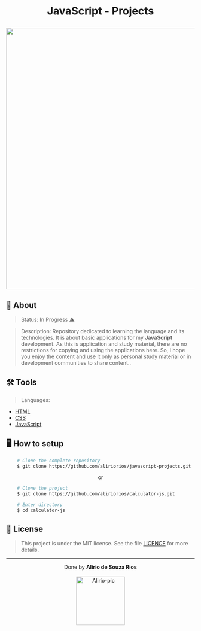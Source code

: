 <!-- HEADER -->
<h1 align="center">
    <p>JavaScript - Projects</p> <!-- title -->
    <img src="https://media.discordapp.net/attachments/958785083630841856/959080254343905280/1_L_QoAG863l8QvqxpNyBiqw.gif" width="700px"> <!-- gif -->
</h1>

<!-- INFO -->
<h2>📝 About</h2>

> Status: In Progress ⚠️ <!-- Completed ✅ or In Progress ⚠️ -->

> Description: Repository dedicated to learning the language and its technologies. It is about basic applications for my **JavaScript** development. As this is application and study material, there are no restrictions for copying and using the applications here. So, I hope you enjoy the content and use it only as personal study material or in development communities to share content.. <!-- Resume+icon **strong** --> 

<!-- TOOLS -->
<h2>🛠️ Tools</h2> <!-- Language + documentation link -->

> Languages:

- [HTML](https://developer.mozilla.org/pt-BR/docs/Web/HTML)
- [CSS](https://developer.mozilla.org/en-US/docs/Web/CSS)
- [JavaScript](https://developer.mozilla.org/pt-BR/docs/Web/JavaScript)

<!-- SETUP -->
<h2>🖥️ How to setup</h2>

```bash
    # Clone the complete repository
    $ git clone https://github.com/aliriorios/javascript-projects.git
```

<p align="center">or</p>

```bash
    # Clone the project
    $ git clone https://github.com/aliriorios/calculator-js.git
```

```bash
    # Enter directory
    $ cd calculator-js
```

<!-- LICENSE -->
<h2>🧾 License</h2>

> This project is under the MIT license. See the file <a href="https://github.com/aliriorios/javascript-projects/blob/main/LICENSE">LICENCE</a> for more details.

<hr>

<!-- DONE BY -->
<p align="center">Done by <strong>Alírio de Souza Rios</strong><br><br>
<img alt="Alirio-pic" height="130" src="https://media.discordapp.net/attachments/958760766931075114/958785341442097152/avatar.png">
</p>
